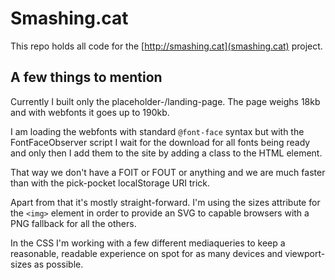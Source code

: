 # Smashing.cat

This repo holds all code for the [http://smashing.cat](smashing.cat) project.

## A few things to mention

Currently I built only the placeholder-/landing-page. The page weighs 18kb and with webfonts it goes up to 190kb.

I am loading the webfonts with standard `@font-face` syntax but with the FontFaceObserver script I wait for the download for all fonts being ready and only then I add them to the site by adding a class to the HTML element.

That way we don't have a FOIT or FOUT or anything and we are much faster than with the pick-pocket localStorage URI trick.

Apart from that it's mostly straight-forward. I'm using the sizes attribute for the `<img>` element in order to provide an SVG to capable browsers with a PNG fallback for all the others.

In the CSS I'm working with a few different mediaqueries to keep a reasonable, readable experience on spot for as many devices and viewport-sizes as possible.